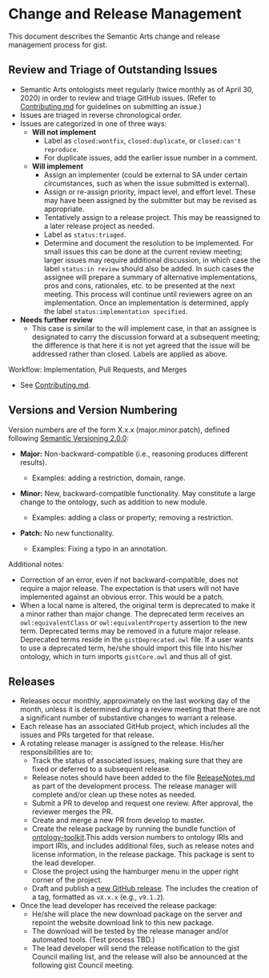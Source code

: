 Change and Release Management
=====

This document describes the Semantic Arts change and release management process for gist.

Review and Triage of Outstanding Issues
-----

- Semantic Arts ontologists meet regularly (twice monthly as of April 30, 2020) in order to review and triage GitHub issues. (Refer to [Contributing.md](Contributing.md) for guidelines on submitting an issue.)
- Issues are triaged in reverse chronological order.
- Issues are categorized in one of three ways:
  - **Will not implement**
    - Label as `closed:wontfix`, `closed:duplicate`, or `closed:can't reproduce`.
    - For duplicate issues, add the earlier issue number in a comment.
  - **Will implement**
    - Assign an implementer (could be external to SA under certain circumstances, such as when the issue submitted is external).
    - Assign or re-assign priority, impact level, and effort level. These may have been assigned by the submitter but may be revised as appropriate.
    - Tentatively assign to a release project. This may be reassigned to a later release project as needed.
    - Label as `status:triaged`.
    - Determine and document the resolution to be implemented. For small issues this can be done at the current review meeting; larger issues may require additional discussion, in which case the label `status:in review` should also be added. In such cases the assignee will prepare a summary of alternative implementations, pros and cons, rationales, etc. to be presented at the next meeting. This process will continue until reviewers agree on an implementation. Once an implementation is determined, apply the label `status:implementation specified`.
- **Needs further review**
    - This case is similar to the will implement case, in that an assignee is designated to carry the discussion forward at a subsequent meeting; the difference is that here it is not yet agreed that the issue will be addressed rather than closed. Labels are applied as above.

Workflow: Implementation, Pull Requests, and Merges
- See [Contributing.md](Contributing.md).


Versions and Version Numbering
-----

Version numbers are of the form X.x.x (major.minor.patch), defined following [Semantic Versioning 2.0.0](https://semver.org/):

- **Major:** Non-backward-compatible (i.e., reasoning produces different results).
  - Examples: adding a restriction, domain, range.

- **Minor:** New, backward-compatible functionality. May constitute a large change to the ontology, such as addition to new module.
  - Examples: adding a class or property; removing a restriction.

- **Patch:** No new functionality. 
  - Examples: Fixing a typo in an annotation.

Additional notes:
- Correction of an error, even if not backward-compatible, does not require a major release. The expectation is that users will not have implemented against an obvious error. This would be a patch.
- When a local name is altered, the original term is deprecated to make it a minor rather than major change. The deprecated term receives an `owl:equivalentClass` or `owl:equivalentProperty` assertion to the new term. Deprecated terms may be removed in a future major release. Deprecated terms reside in the `gistDeprecated.owl` file. If a user wants to use a deprecated term, he/she should import this file into his/her ontology, which in turn imports `gistCore.owl` and thus all of gist.

     
Releases
-----

- Releases occur monthly, approximately on the last working day of the month, unless it is determined during a review meeting that there are not a significant number of substantive changes to warrant a release.
- Each release has an associated GitHub project, which includes all the issues and PRs targeted for that release.
- A rotating release manager is assigned to the release. His/her responsibilities are to:
  - Track the status of associated issues, making sure that they are fixed or deferred to a subsequent release.
  - Release notes should have been added to the file [ReleaseNotes.md](ReleaseNotes.md) as part of the development process. The release manager will complete and/or clean up these notes as needed.
  - Submit a PR to develop and request one review. After approval, the reviewer merges the PR.
  - Create and merge a new PR from develop to master.
  - Create the release package by running the bundle function of [ontology-toolkit](https://github.com/semanticarts/ontology-toolkit).This adds version numbers to ontology IRIs and import IRIs, and includes additional files, such as release notes and license information, in the release package. This package is sent to the lead developer.
  - Close the project using the hamburger menu in the upper right corner of the project.
  - Draft and publish a [new GitHub release](https://github.com/semanticarts/gist/releases/new). The includes the creation of a tag, formatted as `vX.x.x` (e.g., `v9.1.2`).
- Once the lead developer has received the release package:
  - He/she will place the new download package on the server and repoint the website download link to this new package. 
  - The download will be tested by the release manager and/or automated tools. (Test process TBD.)
  - The lead developer will send the release notification to the gist Council mailing list, and the release will also be announced at the following gist Council meeting.
